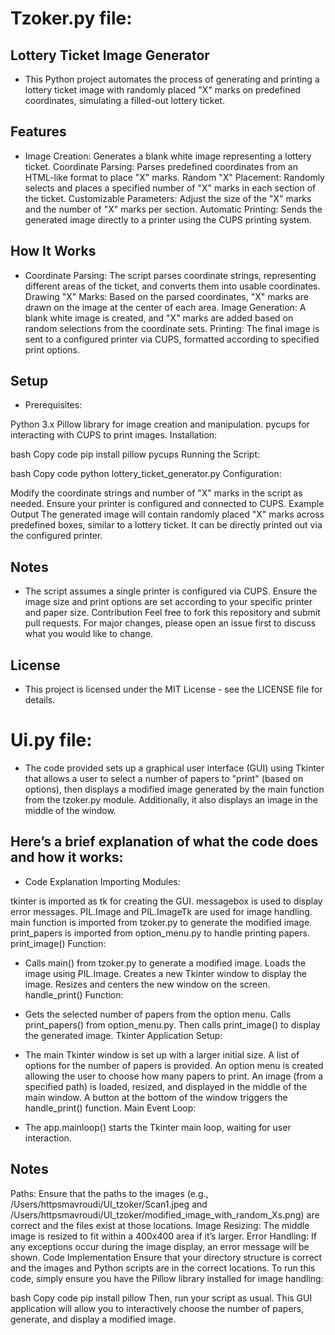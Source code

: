 # Tzoker.py file:

## Lottery Ticket Image Generator
* This Python project automates the process of generating and printing a lottery ticket image with randomly placed "X" marks on predefined coordinates, simulating a filled-out lottery ticket.

## Features
* Image Creation: Generates a blank white image representing a lottery ticket.
Coordinate Parsing: Parses predefined coordinates from an HTML-like format to place "X" marks.
Random "X" Placement: Randomly selects and places a specified number of "X" marks in each section of the ticket.
Customizable Parameters: Adjust the size of the "X" marks and the number of "X" marks per section.
Automatic Printing: Sends the generated image directly to a printer using the CUPS printing system.
## How It Works
* Coordinate Parsing: The script parses coordinate strings, representing different areas of the ticket, and converts them into usable coordinates.
Drawing "X" Marks: Based on the parsed coordinates, "X" marks are drawn on the image at the center of each area.
Image Generation: A blank white image is created, and "X" marks are added based on random selections from the coordinate sets.
Printing: The final image is sent to a configured printer via CUPS, formatted according to specified print options.
## Setup
* Prerequisites:

Python 3.x
Pillow library for image creation and manipulation.
pycups for interacting with CUPS to print images.
Installation:

bash
Copy code
pip install pillow pycups
Running the Script:

bash
Copy code
python lottery_ticket_generator.py
Configuration:

Modify the coordinate strings and number of "X" marks in the script as needed.
Ensure your printer is configured and connected to CUPS.
Example Output
The generated image will contain randomly placed "X" marks across predefined boxes, similar to a lottery ticket. It can be directly printed out via the configured printer.

## Notes
* The script assumes a single printer is configured via CUPS.
Ensure the image size and print options are set according to your specific printer and paper size.
Contribution
Feel free to fork this repository and submit pull requests. For major changes, please open an issue first to discuss what you would like to change.

## License
* This project is licensed under the MIT License - see the LICENSE file for details.

# Ui.py file:

* The code provided sets up a graphical user interface (GUI) using Tkinter that allows a user to select a number of papers to "print" (based on options), then displays a modified image generated by the main function from the tzoker.py module. Additionally, it also displays an image in the middle of the window.

## Here’s a brief explanation of what the code does and how it works:

* Code Explanation
Importing Modules:

tkinter is imported as tk for creating the GUI.
messagebox is used to display error messages.
PIL.Image and PIL.ImageTk are used for image handling.
main function is imported from tzoker.py to generate the modified image.
print_papers is imported from option_menu.py to handle printing papers.
print_image() Function:

* Calls main() from tzoker.py to generate a modified image.
Loads the image using PIL.Image.
Creates a new Tkinter window to display the image.
Resizes and centers the new window on the screen.
handle_print() Function:

* Gets the selected number of papers from the option menu.
Calls print_papers() from option_menu.py.
Then calls print_image() to display the generated image.
Tkinter Application Setup:

* The main Tkinter window is set up with a larger initial size.
A list of options for the number of papers is provided.
An option menu is created allowing the user to choose how many papers to print.
An image (from a specified path) is loaded, resized, and displayed in the middle of the main window.
A button at the bottom of the window triggers the handle_print() function.
Main Event Loop:

* The app.mainloop() starts the Tkinter main loop, waiting for user interaction.
## Notes
Paths: Ensure that the paths to the images (e.g., /Users/httpsmavroudi/UI_tzoker/Scan1.jpeg and /Users/httpsmavroudi/UI_tzoker/modified_image_with_random_Xs.png) are correct and the files exist at those locations.
Image Resizing: The middle image is resized to fit within a 400x400 area if it’s larger.
Error Handling: If any exceptions occur during the image display, an error message will be shown.
Code Implementation
Ensure that your directory structure is correct and the images and Python scripts are in the correct locations. To run this code, simply ensure you have the Pillow library installed for image handling:

bash
Copy code
pip install pillow
Then, run your script as usual. This GUI application will allow you to interactively choose the number of papers, generate, and display a modified image.
